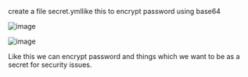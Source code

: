 create a file secret.ymllike this to encrypt password using base64

![image](https://user-images.githubusercontent.com/92623347/233892873-c2870fa9-b192-48c2-a7a3-3a857b4e36aa.png)



![image](https://user-images.githubusercontent.com/92623347/233893032-6ec65bd8-4c71-429b-9df1-657cbc311151.png)

Like this we can encrypt password and things which we want to be as a secret for security issues.
